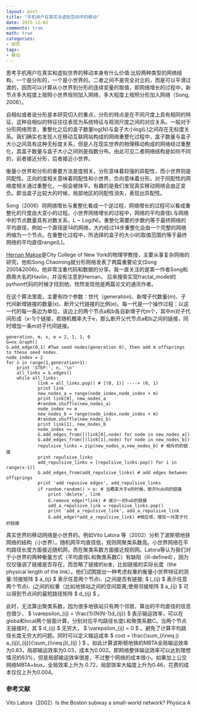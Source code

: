 ```yaml
---
layout: post
title: "手机用户在真实与虚拟空间中的移动"
date: 2015-12-02
comments: true
math: true
categories:
- 研究
tags:
- 移动
---
```


思考手机用户在真实和虚拟世界的移动本身有什么价值:比较两种类型的网络结构，一个是分形的，一个是小世界的。二者之间不是完全对立的，而是可以平滑过渡的，因而可以计算从小世界到分形的连续变量的取值，即网络增长的过程中，新节点多大程度上按照小世界规则加入网络，多大程度上按照分形加入网络（Song, 2006）。

自相似或者说分形是本研究切入的重点，分形的特点是在不同尺度上具有相同的特征，这种自相似的特征往往表现为系统特征与观测尺度之间的对应关系。一般对于分形网络而言，重整化之后的盒子数量log(N)与盒子大小log(L)之间存在无标度关系。我们确实也发现人在移动互联网站构成的网络重整化过程中，盒子数量与盒子大小之间具有这种无标度关系，但是人在现实世界的物理移动构成的网络经过重整化，其盒子数量与盒子大小之间则是指数分布。由此可见二者网络结构是如何不同的，前者接近分形，后者接近小世界。

衡量小世界和分形的重要方法是度相关。分形意味着较强的异配性，而小世界则是同配性。正向的度相关意味着同配性和小世界，负向意味着分形。对于同配性的网络度相关通过重整化，一般会被抹平。有趣的是我们发现真实移动网络会由正变负。即当盒子比较大的时候，局部地区的同配性消失，表现出异配性。

Song（2006）将网络增长与重整化看成一个逆过程，网络增长的过程可以看成重整化的尺度由大变小的过程。小世界网络增长的过程中，网络的平均直径L与网络中的节点数量具有对数关系，L ~ Log(N)。重整化需要的步数约等于最终网络的平均直径，例如一个直径是14的网络，大约经过14步重整化会由一个完整的网络坍缩为一个节点。在重整化过程中，所选择的盒子的大小l的取值范围约等于最终网络的平均直径range(L)。

[Hernan Makse](http://www-levich.engr.ccny.cuny.edu/webpage/hmakse/
)是City College of New York的物理学教授，主要从事复杂网络的研究，他和Song Chaoming就分形网络发表了两篇重要论文(Song 2005&2006)。他非常注重代码和数据的分享。我一直关注的是第一作者Song和鼎鼎大名的Havlin，并没有注意到Hernan， 后来搜索实现fractal_model的python代码的时候才找到他，恍然发现他是两篇论文的通讯作者。

在这个算法里面，主要有四个参数：世代（generation)、新增子代数量(m)、子代间新增链接的数量(x)、断开父代链接的比例(e)。每一代是一个操作过程：以这一代的每一条边为单位，该边上的两个节点a和b各自新增子代m个，其中m对子代间形成（x-1)个链接，若随机概率大于e，那么断开父代节点a和b之间的链接，同时增加一条m对子代间链接。


    generation, m, x, e = 2, 1, 1, 0
    G=nx.Graph()
    G.add_edge(0,1) #Two seed nodes(generation 0), then add m offsprings to these seed nodes.
    node_index = 2
    for n in range(1,generation+1):
        print 'STEP:', n, '\n'
        all_links = G.edges()
        while all_links:
                link = all_links.pop() # [(0, 1)] ----> (0, 1)
                print link
                new_nodes_a = range(node_index,node_index + m)
                print link[0], new_nodes_a
                #random.shuffle(new_nodes_a)
                node_index += m
                new_nodes_b = range(node_index,node_index + m)
                #random.shuffle(new_nodes_b)
                print link[1], new_nodes_b
                node_index += m
                G.add_edges_from([(link[0],node) for node in new_nodes_a])
                G.add_edges_from([(link[1],node) for node in new_nodes_b])
                repulsive_links = zip(new_nodes_a,new_nodes_b) # 相斥的的链接
                print repulsive_links
                add_repulsive_links = [repulsive_links.pop() for i in range(x-1)]
                G.add_edges_from(add_repulsive_links) # add edges between offsprings
                print 'add repusive edges', add_repulsive_links
                if random.random() > e: # 当概率大于e的时候，断开hub间的链接
                    print 'delete', link
                    G.remove_edge(*link) # 减少一对hub的链接
                    add_a_repulsive_link = repulsive_links.pop()
                    print 'add_a_repulsive_link', add_a_repulsive_link
                    G.add_edge(*add_a_repulsive_link) #相应得，增加一对其子代的链接

真实世界的移动网络是小世界的。例如Vito Latora 等（2002）分析了波斯顿地铁网络的结构（小世界）。随机网平均直径低，规则网聚类系数高。小世界网络在平均路径长度方面接近随机网，而在聚类系数方面接近规则网。Latora等认为我们对于小世界的两种衡量方式（平均直径L和聚类系数C）有缺陷（ill-defined），因为仅仅强调了链接是否存在，而忽略了链接的`权重`，比如链接的实际长度（the physical length of the link）。他们试图提出一种考虑权重的衡量小世界特征的测量:邻接矩阵 $ a_{ij} $ 表示任意两个节点i、j之间是否有链接; $ l_{ij} $  表示任意两个节点i、j之间的权重（比如地铁站之间的空间距离;使用邻接矩阵  $ a_{ij} $  可以得到节点间的最短路径矩阵  $ d_{ij} $ 。

此时，无法算出聚类系数，因为很多地铁站只有两个邻居，算出的平均直径的信息也很少， $ \varepsilon_{ij} = \frac{1}{N(N-1)d_{ij}}  $  表示输运效率，可以在globa和local两个层面计算，分别对应平均路径长度L和聚类系数C。当两个节点无链接时，其 $ d_{ij} $ 无穷大， $ \varepsilon_{ij} = 0 $ 。避免了计算平均路径长度无穷大的问题。同时可以定义输运成本 $ cost = \frac{\sum_{i\neq j} a_{ij}l_{ij}}{\sum_{i\neq j}l_{ij} } $ 。如此计算波斯顿地铁的MBTA全局输运效率为0.63，局部输运效率为0.03，成本为0.002。即网络整体输运效率可以达到理想情况的63%，但是局部输运效率很差，不过整个网络的成本很小。如果加上公交网络MBTA+bus，全局效率上升为 0.72，局部效率大幅度上升为0.46，花费的成本仅仅上升为0.004。


### 参考文献
Vito Latora（2002）Is the Boston subway a small-world network? Physica A
